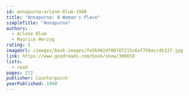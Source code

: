 ```yaml
---
id: annapurna-arlene-blum-1980
title: "Annapurna: A Woman's Place"
simpleTitle: "Annapurna"
authors:
  - Arlene Blum
  - Maurice Herzog
rating: 5
imageUrl: /images/book-images/fe5b902df80787215c6af750acc4b337.jpg
link: https://www.goodreads.com/book/show/306659
lists:
  - read
pages: 272
publisher: Counterpoint
yearPublished: 1980
---
```

